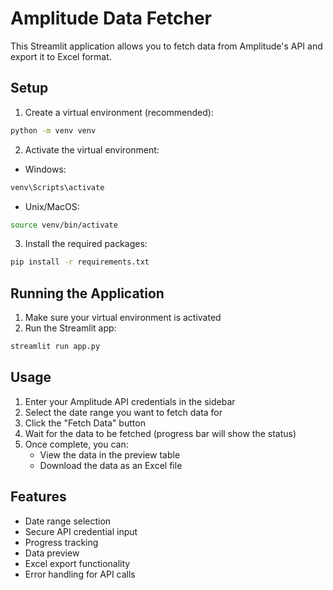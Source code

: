 # Amplitude Data Fetcher

This Streamlit application allows you to fetch data from Amplitude's API and export it to Excel format.

## Setup

1. Create a virtual environment (recommended):
```bash
python -m venv venv
```

2. Activate the virtual environment:
- Windows:
```bash
venv\Scripts\activate
```
- Unix/MacOS:
```bash
source venv/bin/activate
```

3. Install the required packages:
```bash
pip install -r requirements.txt
```

## Running the Application

1. Make sure your virtual environment is activated
2. Run the Streamlit app:
```bash
streamlit run app.py
```

## Usage

1. Enter your Amplitude API credentials in the sidebar
2. Select the date range you want to fetch data for
3. Click the "Fetch Data" button
4. Wait for the data to be fetched (progress bar will show the status)
5. Once complete, you can:
   - View the data in the preview table
   - Download the data as an Excel file

## Features

- Date range selection
- Secure API credential input
- Progress tracking
- Data preview
- Excel export functionality
- Error handling for API calls 